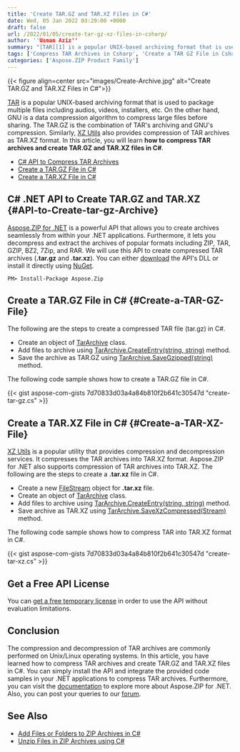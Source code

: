 ```yaml
---
title: 'Create TAR.GZ and TAR.XZ Files in C#'
date: Wed, 05 Jan 2022 03:29:00 +0000
draft: false
url: /2022/01/05/create-tar-gz-xz-files-in-csharp/
author: ''Usman Aziz''
summary: "[TAR][1] is a popular UNIX-based archiving format that is used to package multiple files including audios, videos, installers, etc. On the other hand, GNU is a data compression algorithm to compress large files before sharing. The TAR.GZ is the combination of TAR's archiving and GNU's compression. Similarly, [XZ Utils][2] also provides compression of TAR archives as TAR.XZ format. In this article, you will learn **how to compress TAR archives and create TAR.GZ and TAR.XZ files in C#**."
tags: ['Compress TAR Archives in Csharp', 'Create a TAR GZ File in Csharp', 'Create a TAR XZ File in Csharp']
categories: ['Aspose.ZIP Product Family']
---
```




{{< figure align=center src="images/Create-Archive.jpg" alt="Create TAR.GZ and TAR.XZ Files in C#">}}


[TAR][3] is a popular UNIX-based archiving format that is used to package multiple files including audios, videos, installers, etc. On the other hand, GNU is a data compression algorithm to compress large files before sharing. The TAR.GZ is the combination of TAR's archiving and GNU's compression. Similarly, [XZ Utils][4] also provides compression of TAR archives as TAR.XZ format. In this article, you will learn **how to compress TAR archives and create TAR.GZ and TAR.XZ files in C#**.

*   [C# API to Compress TAR Archives][5]
*   [Create a TAR.GZ File in C#][6]
*   [Create a TAR.XZ File in C#][7]

## C# .NET API to Create TAR.GZ and TAR.XZ {#API-to-Create-tar-gz-Archive}

[Aspose.ZIP for .NET][8] is a powerful API that allows you to create archives seamlessly from within your .NET applications. Furthermore, it lets you decompress and extract the archives of popular formats including ZIP, TAR, GZIP, BZ2, 7Zip, and RAR. We will use this API to create compressed TAR archives (**.tar.gz** and **.tar.xz**). You can either [download][9] the API's DLL or install it directly using [NuGet][10].

```
PM> Install-Package Aspose.Zip
```

## Create a TAR.GZ File in C# {#Create-a-TAR-GZ-File}

The following are the steps to create a compressed TAR file (tar.gz) in C#.

*   Create an object of [TarArchive][11] class.
*   Add files to archive using [TarArchive.CreateEntry(string, string)][12] method.
*   Save the archive as TAR.GZ using [TarArchive.SaveGzipped(string)][13] method.

The following code sample shows how to create a TAR.GZ file in C#.

{{< gist aspose-com-gists 7d70833d03a4a84b810f2b641c30547d "create-tar-gz.cs" >}}

## Create a TAR.XZ File in C# {#Create-a-TAR-XZ-File}

[XZ Utils][14] is a popular utility that provides compression and decompression services. It compresses the TAR archives into TAR.XZ format. Aspose.ZIP for .NET also supports compression of TAR archives into TAR.XZ. The following are the steps to create a **.tar.xz** file in C#.

*   Create a new [FileStream][15] object for **.tar.xz** file.
*   Create an object of [TarArchive][16] class.
*   Add files to archive using [TarArchive.CreateEntry(string, string)][17] method.
*   Save archive as TAR.XZ using [TarArchive.SaveXzCompressed(Stream)][18] method.

The following code sample shows how to compress TAR into TAR.XZ format in C#.

{{< gist aspose-com-gists 7d70833d03a4a84b810f2b641c30547d "create-tar-xz.cs" >}}

## Get a Free API License

You can [get a free temporary license][19] in order to use the API without evaluation limitations.

## Conclusion

The compression and decompression of TAR archives are commonly performed on Unix/Linux operating systems. In this article, you have learned how to compress TAR archives and create TAR.GZ and TAR.XZ files in C#. You can simply install the API and integrate the provided code samples in your .NET applications to compress TAR archives. Furthermore, you can visit the [documentation][20] to explore more about Aspose.ZIP for .NET. Also, you can post your queries to our [forum][21].

## See Also

*   [Add Files or Folders to ZIP Archives in C#][22]
*   [Unzip Files in ZIP Archives using C#][23]




[1]: https://docs.fileformat.com/compression/tar/
[2]: https://en.wikipedia.org/wiki/XZ_Utils
[3]: https://docs.fileformat.com/compression/tar/
[4]: https://en.wikipedia.org/wiki/XZ_Utils
[5]: #API-to-Create-tar-gz-Archive
[6]: #Create-a-TAR-GZ-File
[7]: #Create-a-TAR-XZ-File
[8]: https://products.aspose.com/zip/net/
[9]: https://downloads.aspose.com/zip/net/
[10]: https://www.nuget.org/packages/Aspose.ZIP
[11]: https://apireference.aspose.com/zip/net/aspose.zip.tar/tararchive
[12]: https://apireference.aspose.com/zip/net/aspose.zip.tar.tararchive/createentry/methods/2
[13]: https://apireference.aspose.com/zip/net/aspose.zip.tar.tararchive/savegzipped/methods/1
[14]: https://en.wikipedia.org/wiki/XZ_Utils
[15]: https://docs.microsoft.com/en-us/dotnet/api/system.io.filestream
[16]: https://apireference.aspose.com/zip/net/aspose.zip.tar/tararchive
[17]: https://apireference.aspose.com/zip/net/aspose.zip.tar.tararchive/createentry/methods/2
[18]: https://apireference.aspose.com/zip/net/aspose.zip.tar/tararchive/methods/savexzcompressed
[19]: https://purchase.aspose.com/temporary-license
[20]: https://docs.aspose.com/zip/net/getting-started/
[21]: https://forum.aspose.com/
[22]: https://blog.aspose.com/2020/04/22/create-zip-archives-add-files-or-folders-to-zip-in-csharp-asp.net/
[23]: https://blog.aspose.com/2020/04/23/unzip-files-in-password-protected-zip-archives-in-csharp-asp.net/




